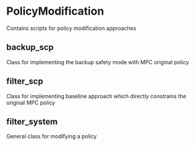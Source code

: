 # PolicyModification
Contains scripts for policy modification approaches

## backup_scp
Class for implementing the backup safety mode with MPC original policy

## filter_scp
Class for implementing baseline approach which  directly constrains the original MPC policy

## filter_system
General class for modifying a policy
